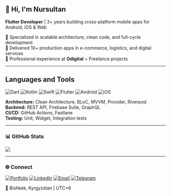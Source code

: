 ## 👋 Hi, I'm Nursultan

**Flutter Developer** | 3+ years building cross-platform mobile apps for Android, iOS & Web

🎯 Specialized in scalable architecture, clean code, and full-cycle development  
🚀 Delivered 10+ production apps in e-commerce, logistics, and digital services  
💼 Professional experience at **Odigital** + Freelance projects

---

## Languages and Tools

![Dart](https://img.shields.io/badge/-Dart-000?style=flat&logo=Language)
![Kotlin](https://img.shields.io/badge/-Kotlin-000?style=flat&logo=Language)
![Swift](https://img.shields.io/badge/-Swift-000?style=flat&logo=Language)
![Flutter](https://img.shields.io/badge/-Flutter-000?style=flat&logo=Tool)
![Android](https://img.shields.io/badge/-Android-000?style=flat&logo=Tool)
![iOS](https://img.shields.io/badge/-iOS-000?style=flat&logo=Tool)

**Architecture:** Clean Architecture, BLoC, MVVM, Provider, Riverpod  
**Backend:** REST API, Firebase Suite, GraphQL  
**CI/CD:** GitHub Actions, Fastlane  
**Testing:** Unit, Widget, Integration tests

---

### 📊 GitHub Stats

![](https://github-readme-stats.vercel.app/api?username=jumashovnursultan&show_icons=true&theme=tokyonight&hide_border=true)

---

### 🌐 Connect

[![Portfolio](https://img.shields.io/badge/Portfolio-255E63?style=for-the-badge&logo=About.me&logoColor=white)](https://jumashovnursultan.github.io)
[![LinkedIn](https://img.shields.io/badge/LinkedIn-0077B5?style=for-the-badge&logo=linkedin&logoColor=white)](https://www.linkedin.com/in/nursultan-jumashov/)
[![Email](https://img.shields.io/badge/Email-D14836?style=for-the-badge&logo=gmail&logoColor=white)](mailto:nursultanjumashovv@gmail.com)
[![Telegram](https://img.shields.io/badge/Telegram-2CA5E0?style=for-the-badge&logo=telegram&logoColor=white)](https://t.me/nursultanjumashov)

📍 Bishkek, Kyrgyzstan | UTC+6
